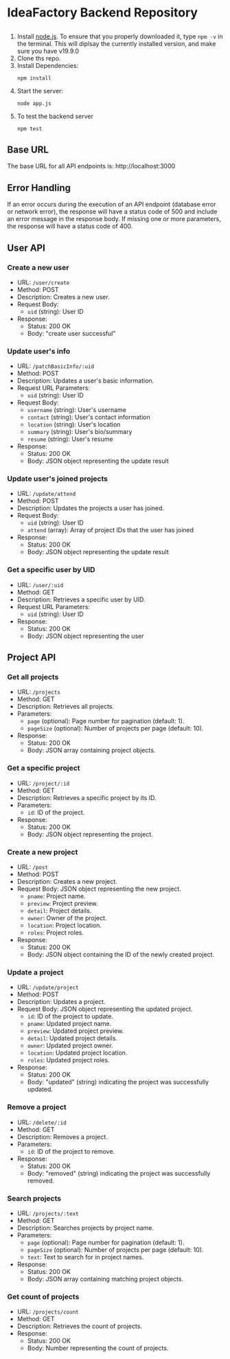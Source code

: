# IdeaFactory Backend Repository
##
1. Install [node.js](https://nodejs.org/en/). To ensure that you properly downloaded it, type `npm -v` in the terminal. This will diplsay the currently installed version, and make sure you have v19.9.0
2. Clone ths repo.
3. Install Dependencies:
    ```
    npm install
    ```
4. Start the server:
    ```
    node app.js
    ```
5. To test the backend server
    ```
    npm test
    ```


## Base URL
The base URL for all API endpoints is: http://localhost:3000

## Error Handling
If an error occurs during the execution of an API endpoint (database error or network error), the response will have a status code of 500 and include an error message in the response body. If missing one or more parameters, the response will have a status code of 400.

## User API

### Create a new user

- URL: `/user/create`
- Method: POST
- Description: Creates a new user.
- Request Body:
  - `uid` (string): User ID
- Response:
  - Status: 200 OK
  - Body: "create user successful"

### Update user's info

- URL: `/patchBasicInfo/:uid`
- Method: POST
- Description: Updates a user's basic information.
- Request URL Parameters:
  - `uid` (string): User ID
- Request Body:
  - `username` (string): User's username
  - `contact` (string): User's contact information
  - `location` (string): User's location
  - `summary` (string): User's bio/summary
  - `resume` (string): User's resume
- Response:
  - Status: 200 OK
  - Body: JSON object representing the update result

### Update user's joined projects

- URL: `/update/attend`
- Method: POST
- Description: Updates the projects a user has joined.
- Request Body:
  - `uid` (string): User ID
  - `attend` (array): Array of project IDs that the user has joined
- Response:
  - Status: 200 OK
  - Body: JSON object representing the update result

### Get a specific user by UID

- URL: `/user/:uid`
- Method: GET
- Description: Retrieves a specific user by UID.
- Request URL Parameters:
  - `uid` (string): User ID
- Response:
  - Status: 200 OK
  - Body: JSON object representing the user


## Project API

### Get all projects

- URL: `/projects`
- Method: GET
- Description: Retrieves all projects.
- Parameters:
  - `page` (optional): Page number for pagination (default: 1).
  - `pageSize` (optional): Number of projects per page (default: 10).
- Response:
  - Status: 200 OK
  - Body: JSON array containing project objects.

### Get a specific project

- URL: `/project/:id`
- Method: GET
- Description: Retrieves a specific project by its ID.
- Parameters:
  - `id`: ID of the project.
- Response:
  - Status: 200 OK
  - Body: JSON object representing the project.

### Create a new project

- URL: `/post`
- Method: POST
- Description: Creates a new project.
- Request Body: JSON object representing the new project.
  - `pname`: Project name.
  - `preview`: Project preview.
  - `detail`: Project details.
  - `owner`: Owner of the project.
  - `location`: Project location.
  - `roles`: Project roles.
- Response:
  - Status: 200 OK
  - Body: JSON object containing the ID of the newly created project.

### Update a project

- URL: `/update/project`
- Method: POST
- Description: Updates a project.
- Request Body: JSON object representing the updated project.
  - `id`: ID of the project to update.
  - `pname`: Updated project name.
  - `preview`: Updated project preview.
  - `detail`: Updated project details.
  - `owner`: Updated project owner.
  - `location`: Updated project location.
  - `roles`: Updated project roles.
- Response:
  - Status: 200 OK
  - Body: "updated" (string) indicating the project was successfully updated.

### Remove a project

- URL: `/delete/:id`
- Method: GET
- Description: Removes a project.
- Parameters:
  - `id`: ID of the project to remove.
- Response:
  - Status: 200 OK
  - Body: "removed" (string) indicating the project was successfully removed.

### Search projects

- URL: `/projects/:text`
- Method: GET
- Description: Searches projects by project name.
- Parameters:
  - `page` (optional): Page number for pagination (default: 1).
  - `pageSize` (optional): Number of projects per page (default: 10).
  - `text`: Text to search for in project names.
- Response:
  - Status: 200 OK
  - Body: JSON array containing matching project objects.

### Get count of projects

- URL: `/projects/count`
- Method: GET
- Description: Retrieves the count of projects.
- Response:
  - Status: 200 OK
  - Body: Number representing the count of projects.

